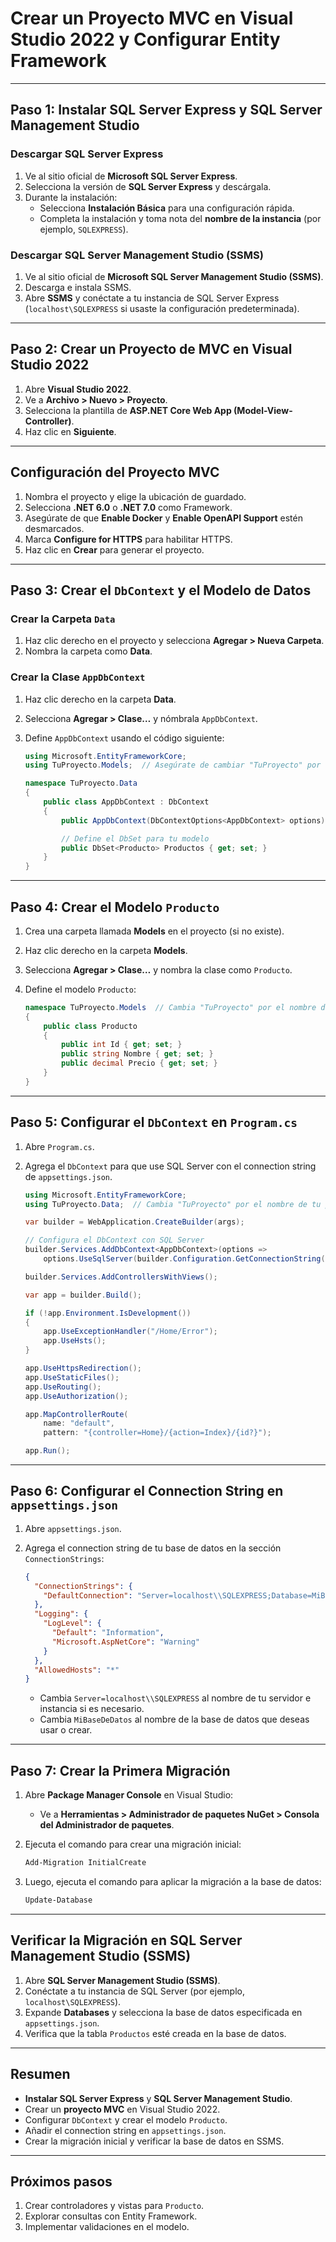 <!-- Crear un Proyecto MVC en Visual Studio 2022 y Configurar Entity Framework -->
# Crear un Proyecto MVC en Visual Studio 2022 y Configurar Entity Framework

---

## Paso 1: Instalar SQL Server Express y SQL Server Management Studio

### Descargar SQL Server Express

1. Ve al sitio oficial de **Microsoft SQL Server Express**.
2. Selecciona la versión de **SQL Server Express** y descárgala.
3. Durante la instalación:
   - Selecciona **Instalación Básica** para una configuración rápida.
   - Completa la instalación y toma nota del **nombre de la instancia** (por ejemplo, `SQLEXPRESS`).

### Descargar SQL Server Management Studio (SSMS)

1. Ve al sitio oficial de **Microsoft SQL Server Management Studio (SSMS)**.
2. Descarga e instala SSMS.
3. Abre **SSMS** y conéctate a tu instancia de SQL Server Express (`localhost\SQLEXPRESS` si usaste la configuración predeterminada).

---

## Paso 2: Crear un Proyecto de MVC en Visual Studio 2022

1. Abre **Visual Studio 2022**.
2. Ve a **Archivo > Nuevo > Proyecto**.
3. Selecciona la plantilla de **ASP.NET Core Web App (Model-View-Controller)**.
4. Haz clic en **Siguiente**.

---

## Configuración del Proyecto MVC

1. Nombra el proyecto y elige la ubicación de guardado.
2. Selecciona **.NET 6.0** o **.NET 7.0** como Framework.
3. Asegúrate de que **Enable Docker** y **Enable OpenAPI Support** estén desmarcados.
4. Marca **Configure for HTTPS** para habilitar HTTPS.
5. Haz clic en **Crear** para generar el proyecto.

---

## Paso 3: Crear el `DbContext` y el Modelo de Datos

### Crear la Carpeta `Data`

1. Haz clic derecho en el proyecto y selecciona **Agregar > Nueva Carpeta**.
2. Nombra la carpeta como **Data**.

### Crear la Clase `AppDbContext`

1. Haz clic derecho en la carpeta **Data**.
2. Selecciona **Agregar > Clase…** y nómbrala `AppDbContext`.
3. Define `AppDbContext` usando el código siguiente:

   ~~~csharp
   using Microsoft.EntityFrameworkCore;
   using TuProyecto.Models;  // Asegúrate de cambiar "TuProyecto" por el nombre de tu proyecto

   namespace TuProyecto.Data
   {
       public class AppDbContext : DbContext
       {
           public AppDbContext(DbContextOptions<AppDbContext> options) : base(options) { }

           // Define el DbSet para tu modelo
           public DbSet<Producto> Productos { get; set; }
       }
   }
   ~~~

---

## Paso 4: Crear el Modelo `Producto`

1. Crea una carpeta llamada **Models** en el proyecto (si no existe).
2. Haz clic derecho en la carpeta **Models**.
3. Selecciona **Agregar > Clase…** y nombra la clase como `Producto`.
4. Define el modelo `Producto`:

   ~~~csharp
   namespace TuProyecto.Models  // Cambia "TuProyecto" por el nombre de tu proyecto
   {
       public class Producto
       {
           public int Id { get; set; }
           public string Nombre { get; set; }
           public decimal Precio { get; set; }
       }
   }
   ~~~

---

## Paso 5: Configurar el `DbContext` en `Program.cs`

1. Abre `Program.cs`.
2. Agrega el `DbContext` para que use SQL Server con el connection string de `appsettings.json`.

   ~~~csharp
   using Microsoft.EntityFrameworkCore;
   using TuProyecto.Data;  // Cambia "TuProyecto" por el nombre de tu proyecto

   var builder = WebApplication.CreateBuilder(args);

   // Configura el DbContext con SQL Server
   builder.Services.AddDbContext<AppDbContext>(options =>
       options.UseSqlServer(builder.Configuration.GetConnectionString("DefaultConnection")));

   builder.Services.AddControllersWithViews();

   var app = builder.Build();

   if (!app.Environment.IsDevelopment())
   {
       app.UseExceptionHandler("/Home/Error");
       app.UseHsts();
   }

   app.UseHttpsRedirection();
   app.UseStaticFiles();
   app.UseRouting();
   app.UseAuthorization();

   app.MapControllerRoute(
       name: "default",
       pattern: "{controller=Home}/{action=Index}/{id?}");

   app.Run();
   ~~~

---

## Paso 6: Configurar el Connection String en `appsettings.json`

1. Abre `appsettings.json`.
2. Agrega el connection string de tu base de datos en la sección `ConnectionStrings`:

   ~~~json
   {
     "ConnectionStrings": {
       "DefaultConnection": "Server=localhost\\SQLEXPRESS;Database=MiBaseDeDatos;Trusted_Connection=True;"
     },
     "Logging": {
       "LogLevel": {
         "Default": "Information",
         "Microsoft.AspNetCore": "Warning"
       }
     },
     "AllowedHosts": "*"
   }
   ~~~

   - Cambia `Server=localhost\\SQLEXPRESS` al nombre de tu servidor e instancia si es necesario.
   - Cambia `MiBaseDeDatos` al nombre de la base de datos que deseas usar o crear.

---

## Paso 7: Crear la Primera Migración

1. Abre **Package Manager Console** en Visual Studio:
   - Ve a **Herramientas > Administrador de paquetes NuGet > Consola del Administrador de paquetes**.
2. Ejecuta el comando para crear una migración inicial:

   ~~~bash
   Add-Migration InitialCreate
   ~~~

3. Luego, ejecuta el comando para aplicar la migración a la base de datos:

   ~~~bash
   Update-Database
   ~~~

---

## Verificar la Migración en SQL Server Management Studio (SSMS)

1. Abre **SQL Server Management Studio (SSMS)**.
2. Conéctate a tu instancia de SQL Server (por ejemplo, `localhost\SQLEXPRESS`).
3. Expande **Databases** y selecciona la base de datos especificada en `appsettings.json`.
4. Verifica que la tabla `Productos` esté creada en la base de datos.

---

## Resumen

- **Instalar SQL Server Express** y **SQL Server Management Studio**.
- Crear un **proyecto MVC** en Visual Studio 2022.
- Configurar `DbContext` y crear el modelo `Producto`.
- Añadir el connection string en `appsettings.json`.
- Crear la migración inicial y verificar la base de datos en SSMS.

---

## Próximos pasos

1. Crear controladores y vistas para `Producto`.
2. Explorar consultas con Entity Framework.
3. Implementar validaciones en el modelo.
